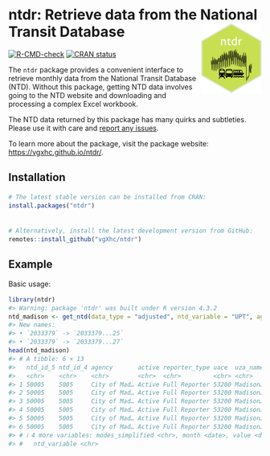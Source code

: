 
<!-- README.md is generated from README.Rmd. Please edit that file -->

# ntdr: Retrieve data from the National Transit Database <a href="https://vgxhc.github.io/ntdr/"><img src="man/figures/logo.png" align="right" height="139" /></a>

<!-- badges: start -->

[![R-CMD-check](https://github.com/vgXhc/ntdr/actions/workflows/R-CMD-check.yaml/badge.svg)](https://github.com/vgXhc/ntdr/actions/workflows/R-CMD-check.yaml)
[![CRAN
status](https://www.r-pkg.org/badges/version/ntdr)](https://cran.r-project.org/package=ntdr)
<!-- badges: end -->

The `ntdr` package provides a convenient interface to retrieve monthly
data from the National Transit Database (NTD). Without this package,
getting NTD data involves going to the NTD website and downloading and
processing a complex Excel workbook.

The NTD data returned by this package has many quirks and subtleties.
Please use it with care and [report any
issues](https://github.com/vgXhc/ntdr/issues).

To learn more about the package, visit the package website:
<https://vgxhc.github.io/ntdr/>.

## Installation

``` r
# The latest stable version can be installed from CRAN:
install.packages("ntdr")


# Alternatively, install the latest development version from GitHub:
remotes::install_github("vgXhc/ntdr")
```

## Example

Basic usage:

``` r
library(ntdr)
#> Warning: package 'ntdr' was built under R version 4.3.2
ntd_madison <- get_ntd(data_type = "adjusted", ntd_variable = "UPT", agency = "City of Madison", modes = "MB")
#> New names:
#> • `2033379` -> `2033379...25`
#> • `2033379` -> `2033379...27`
head(ntd_madison)
#> # A tibble: 6 × 13
#>   ntd_id_5 ntd_id_4 agency       active reporter_type uace  uza_name modes tos  
#>   <chr>    <chr>    <chr>        <chr>  <chr>         <chr> <chr>    <chr> <chr>
#> 1 50005    5005     City of Mad… Active Full Reporter 53200 Madison… MB    DO   
#> 2 50005    5005     City of Mad… Active Full Reporter 53200 Madison… MB    DO   
#> 3 50005    5005     City of Mad… Active Full Reporter 53200 Madison… MB    DO   
#> 4 50005    5005     City of Mad… Active Full Reporter 53200 Madison… MB    DO   
#> 5 50005    5005     City of Mad… Active Full Reporter 53200 Madison… MB    DO   
#> 6 50005    5005     City of Mad… Active Full Reporter 53200 Madison… MB    DO   
#> # ℹ 4 more variables: modes_simplified <chr>, month <date>, value <dbl>,
#> #   ntd_variable <chr>
```
